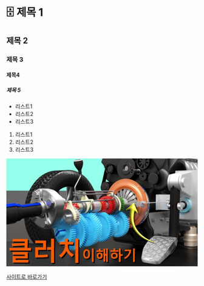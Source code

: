# :file_cabinet: 제목 1
## 제목 2
### 제목 3
#### 제목4
##### 제목 5

- 리스트1
- 리스트2
- 리스트3

1. 리스트1
2. 리스트2
3. 리스트3


![이미지](./images/maxresdefault.jpg)

[사이트로 바로가기](./images/README.md)
